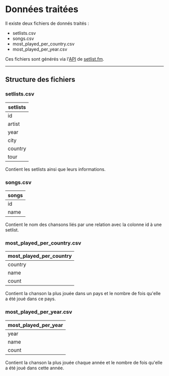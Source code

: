 # Données traitées

Il existe deux fichiers de donnés traités :

 - setlists.csv
 - songs.csv
 - most_played_per_country.csv
 - most_played_per_year.csv
 
Ces fichiers sont générés via l'[API](https://api.setlist.fm/docs/1.0/index.html) de [setlist.fm](https://www.setlist.fm/).


----------
## Structure des fichiers

### setlists.csv

|  setlists |
|---|
|  id |
|  artist |
|  year |
|  city |
|  country |
|  tour |

Contient les setlists ainsi que leurs informations.

### songs.csv

|  songs|
|---|
|  id |
|  name|


Contient le nom des chansons liés par une relation avec la colonne id à une setlist.

### most_played_per_country.csv

|  most_played_per_country|
|---|
|  country |
|  name|
|  count|


Contient la chanson la plus jouée dans un pays et le nombre de fois qu'elle a été joué dans ce pays.

### most_played_per_year.csv

|  most_played_per_year|
|---|
|  year |
|  name|
|  count|


Contient la chanson la plus jouée chaque année et le nombre de fois qu'elle a été joué dans cette année.